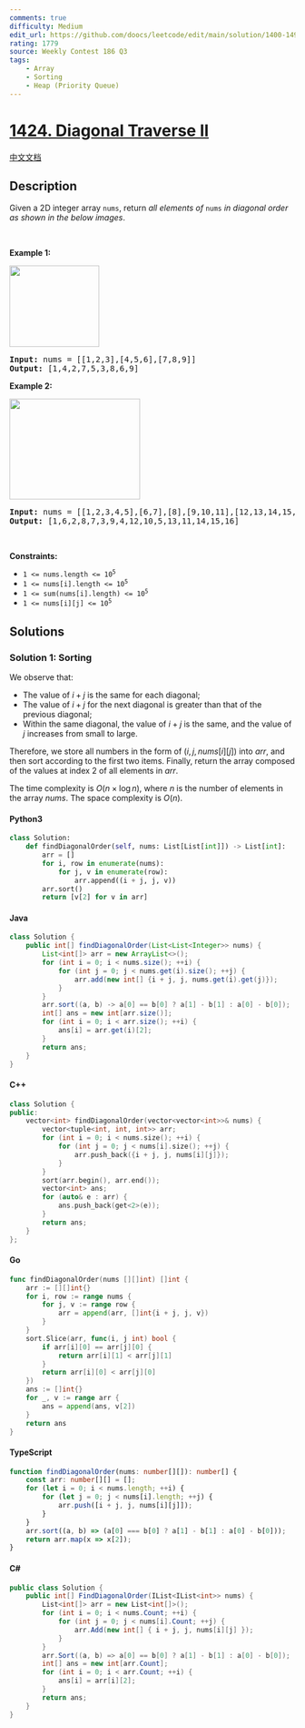 ```yaml
---
comments: true
difficulty: Medium
edit_url: https://github.com/doocs/leetcode/edit/main/solution/1400-1499/1424.Diagonal%20Traverse%20II/README_EN.md
rating: 1779
source: Weekly Contest 186 Q3
tags:
    - Array
    - Sorting
    - Heap (Priority Queue)
---
```


<!-- problem:start -->

# [1424. Diagonal Traverse II](https://leetcode.com/problems/diagonal-traverse-ii)

[中文文档](/solution/1400-1499/1424.Diagonal%20Traverse%20II/README.md)

## Description

<!-- description:start -->

<p>Given a 2D integer array <code>nums</code>, return <em>all elements of </em><code>nums</code><em> in diagonal order as shown in the below images</em>.</p>

<p>&nbsp;</p>
<p><strong class="example">Example 1:</strong></p>
<img alt="" src="https://fastly.jsdelivr.net/gh/doocs/leetcode@main/solution/1400-1499/1424.Diagonal%20Traverse%20II/images/sample_1_1784.png" style="width: 158px; height: 143px;" />
<pre>
<strong>Input:</strong> nums = [[1,2,3],[4,5,6],[7,8,9]]
<strong>Output:</strong> [1,4,2,7,5,3,8,6,9]
</pre>

<p><strong class="example">Example 2:</strong></p>
<img alt="" src="https://fastly.jsdelivr.net/gh/doocs/leetcode@main/solution/1400-1499/1424.Diagonal%20Traverse%20II/images/sample_2_1784.png" style="width: 230px; height: 177px;" />
<pre>
<strong>Input:</strong> nums = [[1,2,3,4,5],[6,7],[8],[9,10,11],[12,13,14,15,16]]
<strong>Output:</strong> [1,6,2,8,7,3,9,4,12,10,5,13,11,14,15,16]
</pre>

<p>&nbsp;</p>
<p><strong>Constraints:</strong></p>

<ul>
	<li><code>1 &lt;= nums.length &lt;= 10<sup>5</sup></code></li>
	<li><code>1 &lt;= nums[i].length &lt;= 10<sup>5</sup></code></li>
	<li><code>1 &lt;= sum(nums[i].length) &lt;= 10<sup>5</sup></code></li>
	<li><code>1 &lt;= nums[i][j] &lt;= 10<sup>5</sup></code></li>
</ul>

<!-- description:end -->

## Solutions

<!-- solution:start -->

### Solution 1: Sorting

We observe that:

-   The value of $i + j$ is the same for each diagonal;
-   The value of $i + j$ for the next diagonal is greater than that of the previous diagonal;
-   Within the same diagonal, the value of $i + j$ is the same, and the value of $j$ increases from small to large.

Therefore, we store all numbers in the form of $(i, j, \textit{nums}[i][j])$ into $\textit{arr}$, and then sort according to the first two items. Finally, return the array composed of the values at index 2 of all elements in $\textit{arr}$.

The time complexity is $O(n \times \log n)$, where $n$ is the number of elements in the array $\textit{nums}$. The space complexity is $O(n)$.

<!-- tabs:start -->

#### Python3

```python
class Solution:
    def findDiagonalOrder(self, nums: List[List[int]]) -> List[int]:
        arr = []
        for i, row in enumerate(nums):
            for j, v in enumerate(row):
                arr.append((i + j, j, v))
        arr.sort()
        return [v[2] for v in arr]
```

#### Java

```java
class Solution {
    public int[] findDiagonalOrder(List<List<Integer>> nums) {
        List<int[]> arr = new ArrayList<>();
        for (int i = 0; i < nums.size(); ++i) {
            for (int j = 0; j < nums.get(i).size(); ++j) {
                arr.add(new int[] {i + j, j, nums.get(i).get(j)});
            }
        }
        arr.sort((a, b) -> a[0] == b[0] ? a[1] - b[1] : a[0] - b[0]);
        int[] ans = new int[arr.size()];
        for (int i = 0; i < arr.size(); ++i) {
            ans[i] = arr.get(i)[2];
        }
        return ans;
    }
}
```

#### C++

```cpp
class Solution {
public:
    vector<int> findDiagonalOrder(vector<vector<int>>& nums) {
        vector<tuple<int, int, int>> arr;
        for (int i = 0; i < nums.size(); ++i) {
            for (int j = 0; j < nums[i].size(); ++j) {
                arr.push_back({i + j, j, nums[i][j]});
            }
        }
        sort(arr.begin(), arr.end());
        vector<int> ans;
        for (auto& e : arr) {
            ans.push_back(get<2>(e));
        }
        return ans;
    }
};
```

#### Go

```go
func findDiagonalOrder(nums [][]int) []int {
	arr := [][]int{}
	for i, row := range nums {
		for j, v := range row {
			arr = append(arr, []int{i + j, j, v})
		}
	}
	sort.Slice(arr, func(i, j int) bool {
		if arr[i][0] == arr[j][0] {
			return arr[i][1] < arr[j][1]
		}
		return arr[i][0] < arr[j][0]
	})
	ans := []int{}
	for _, v := range arr {
		ans = append(ans, v[2])
	}
	return ans
}
```

#### TypeScript

```ts
function findDiagonalOrder(nums: number[][]): number[] {
    const arr: number[][] = [];
    for (let i = 0; i < nums.length; ++i) {
        for (let j = 0; j < nums[i].length; ++j) {
            arr.push([i + j, j, nums[i][j]]);
        }
    }
    arr.sort((a, b) => (a[0] === b[0] ? a[1] - b[1] : a[0] - b[0]));
    return arr.map(x => x[2]);
}
```

#### C#

```cs
public class Solution {
    public int[] FindDiagonalOrder(IList<IList<int>> nums) {
        List<int[]> arr = new List<int[]>();
        for (int i = 0; i < nums.Count; ++i) {
            for (int j = 0; j < nums[i].Count; ++j) {
                arr.Add(new int[] { i + j, j, nums[i][j] });
            }
        }
        arr.Sort((a, b) => a[0] == b[0] ? a[1] - b[1] : a[0] - b[0]);
        int[] ans = new int[arr.Count];
        for (int i = 0; i < arr.Count; ++i) {
            ans[i] = arr[i][2];
        }
        return ans;
    }
}
```

<!-- tabs:end -->

<!-- solution:end -->

<!-- problem:end -->
